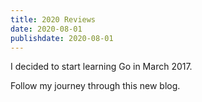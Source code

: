 ```yaml
---
title: 2020 Reviews
date: 2020-08-01
publishdate: 2020-08-01
---
```


I decided to start learning Go in March 2017.

Follow my journey through this new blog.
